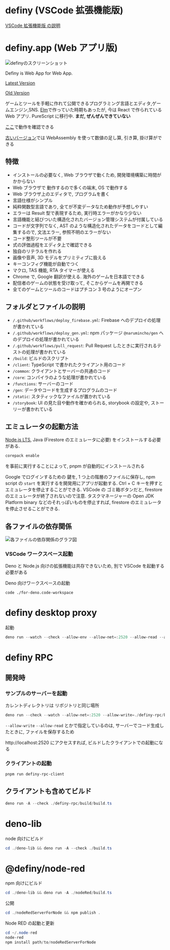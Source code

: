 # definy (VSCode 拡張機能版)

[VSCode 拡張機能版 の説明](definyVSCodeExtension.md)

# definy.app (Web アプリ版)

![definyのスクリーンショット](https://repository-images.githubusercontent.com/168463361/72534f00-ec72-11e9-94f3-370ab473bc28)

Definy is Web App for Web App.

[Latest Version](https://definy.app/?hl=en)

[Old Version](https://definy-old.web.app/)

ゲームとツールを手軽に作れて公開できるプログラミング言語とエディタ,ゲームエンジン,SNS. [Elm](https://elm-lang.org/)で作っていた時期もあったが, 今は React で作られている Web アプリ. PureScript に移行中. **まだ, ぜんぜんできていない**

[ここ](https://definy.app/?hl=ja)で動作を確認できる

[古いバージョン](https://definy-old.web.app/)では WebAssembly を使って数値の足し算, 引き算, 掛け算ができる

## 特徴

- インストールの必要なく, Web ブラウザで動くため, 開発環境構築に時間がかからない
- Web ブラウザで 動作するので多くの端末, OS で動作する
- Web ブラウザ上のエディタで, プログラムを書く
- 言語仕様がシンプル
- 純粋関数型言語であり, 全てが不変データなため動作が予想しやすい
- エラーは Result 型で表現するため, 実行時エラーがかなり少ない
- 言語機能と結びついた構造化されたバージョン管理システムが付属している
- コードが文字列でなく, AST のような構造化されたデータをコードとして編集するので, 文法エラー, 参照不明のエラーがない
- コード整形ツールが不要
- 式の評価過程をエディタ上で確認できる
- 独自のリテラルを作れる
- 画像や音声, 3D モデルをプリミティブに扱える
- キーコンフィグ機能が自動でつく
- マクロ, TAS 機能, RTA タイマーが使える
- Chrome で, Google 翻訳が使える. 海外のゲームを日本語でできる
- 配信者のゲームの状態を受け取って, そこからゲームを再開できる
- 全てのゲームとツールのコードはプチコン 3 号のようにオープン

## フォルダとファイルの説明

- `/.github/workflows/deploy_firebase.yml`: Firebase へのデプロイの処理が書かれている
- `/.github/workflows/deploy_gen.yml`: npm パッケージ `@narumincho/gen` へのデプロイの処理が書かれている
- `/.github/workflows/pull_request`: Pull Request したときに実行されるテストの処理が書かれている
- `/build`: ビルドのスクリプト
- `/client`: TypeScript で書かれたクライアント用のコード
- `/common`: クライアントとサーバーの共通のコード
- `/core`: コンパイラのような処理が書かれている
- `/functions`: サーバーのコード
- `/gen`: データやコードを生成するプログラムのコード
- `/static`: スタティックなファイルが置かれている
- `/storybook`: UI の見た目や動作を確かめられる, storybook の設定や, ストーリーが書かれている

## エミュレータの起動方法

[Node.js LTS](https://nodejs.org/ja/), Java (Firestore のエミュレータに必要) をインストールする必要がある.

```ps1
corepack enable
```

を事前に実行することによって, pnpm が自動的にインストールされる

Google でログインするための 鍵を, 1 つ上の階層のファイルに保存し, npm script の `start` を実行するを開発用にアプリが起動する. Ctrl + C キーを押すと エミュレータを停止することができる. VSCode の ゴミ箱ボタンだと, firestore のエミュレータが終了されないので注意. タスクマネージャーの Open JDK Platform binary などのそれっぽいものを停止すれば, firestore のエミュレータを停止させることができる.

## 各ファイルの依存関係

![各ファイルの依存関係のグラフ図](graph.svg)

### VSCode ワークスペース起動

Deno と Node.js 向けの拡張機能は共存できないため, 別で VSCode を起動する必要がある

Deno 向けワークスペースの起動

```sp1
code ./for-deno.code-workspace
```

# definy desktop proxy

起動

```ps1
deno run --watch --check --allow-env --allow-net=:2520 --allow-read --allow-write=./client/generated ./desktop-proxy/main.ts
```

# definy RPC

## 開発時

### サンプルのサーバーを起動

カレントディレクトリは リポジトリと同じ場所

```ps1
deno run --check --watch --allow-net=:2520 --allow-write=./definy-rpc/browserClient/src/generated --allow-read ./definy-rpc/example/exampleDev.ts
```

`--allow-write` `--allow-read` とかで指定しているのは, サーバーでコード生成したときに, ファイルを保存するため

http://localhost:2520 にアクセスすれば, ビルドしたクライアントでの起動になる

### クライアントの起動

```ps1
pnpm run definy-rpc-client
```

## クライアントも含めてビルド

```ps1
deno run -A --check ./definy-rpc/build/build.ts
```

# deno-lib

node 向けにビルド

```ps1
cd ./deno-lib && deno run -A --check ./build.ts
```

# @definy/node-red

npm 向けにビルド

```ps1
cd ./deno-lib && deno run -A ./nodeRed/build.ts
```

公開

```ps1
cd ./nodeRedServerForNode && npm publish .
```

Node RED の起動と更新

```ps1
cd ~/.node-red
node-red
npm install path/to/nodeRedServerForNode
```
